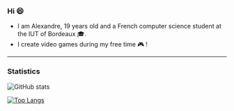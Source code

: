 ### Hi 😄

- I am Alexandre, 19 years old and a French computer science student at the IUT of Bordeaux 🎓.
- I create video games during my free time 🎮 !

***

### Statistics

![GitHub stats](https://github-readme-stats.vercel.app/api?username=retromodern&show_icons=true&theme=dracula)

[![Top Langs](https://github-readme-stats.vercel.app/api/top-langs/?username=retromodern&layout=compact&theme=dracula)](https://github.com/anuraghazra/github-readme-stats)
